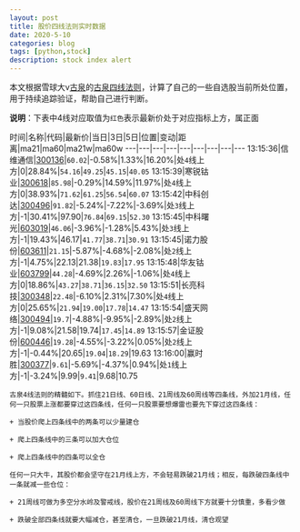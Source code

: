 ```yaml
---
layout: post
title: 股价四线法则实时数据
date: 2020-5-10
categories: blog
tags: [python,stock]
description: stock index alert
---
```



本文根据雪球大v[古泉](https://xueqiu.com/u/7148646888)的[古泉四线法则](https://xueqiu.com/7148646888/130498192)，计算了自己的一些自选股当前所处位置，用于持续追踪验证，帮助自己进行判断。

**说明**：下表中4线对应取值为`红色`表示最新价处于对应指标上方，属正面

时间|名称|代码|最新价|当日|3日|5日|位置|变动|距离|ma21|ma60|ma21w|ma60w
---|---|---|---|---|---|---|---|---
13:15:36|信维通信|[300136](https://xueqiu.com/S/SZ300136)|`60.02`|-0.58%|1.33%|16.20%|处`4`线上方|0|28.84%|`54.16`|`49.25`|`45.15`|`40.05`
13:15:39|寒锐钴业|[300618](https://xueqiu.com/S/SZ300618)|`85.98`|-0.29%|14.59%|11.97%|处`4`线上方|0|38.93%|`71.62`|`61.25`|`56.54`|`60.07`
13:15:42|中科创达|[300496](https://xueqiu.com/S/SZ300496)|`91.82`|-5.24%|-7.22%|-3.69%|处`3`线上方|-1|30.41%|97.90|`76.84`|`69.15`|`52.30`
13:15:45|中科曙光|[603019](https://xueqiu.com/S/SH603019)|`46.06`|-3.96%|-1.28%|5.43%|处`3`线上方|-1|19.43%|46.17|`41.77`|`38.71`|`30.91`
13:15:45|诺力股份|[603611](https://xueqiu.com/S/SH603611)|`21.15`|-5.87%|-4.68%|-2.08%|处`2`线上方|-1|4.75%|22.13|21.38|`19.83`|`17.95`
13:15:48|华友钴业|[603799](https://xueqiu.com/S/SH603799)|`44.28`|-4.69%|2.26%|-1.06%|处`4`线上方|0|18.86%|`43.27`|`38.71`|`36.15`|`32.50`
13:15:51|长亮科技|[300348](https://xueqiu.com/S/SZ300348)|`22.48`|-6.10%|2.31%|7.30%|处`4`线上方|0|25.65%|`21.94`|`19.00`|`17.78`|`14.47`
13:15:54|盛天网络|[300494](https://xueqiu.com/S/SZ300494)|`19.7`|-4.88%|-9.95%|-2.89%|处`2`线上方|-1|9.08%|21.58|19.74|`17.45`|`14.89`
13:15:57|金证股份|[600446](https://xueqiu.com/S/SH600446)|`19.28`|-4.55%|-3.22%|0.05%|处`2`线上方|-1|-0.44%|20.65|`19.04`|`18.29`|19.63
13:16:00|赢时胜|[300377](https://xueqiu.com/S/SZ300377)|`9.61`|-5.69%|-4.37%|0.94%|处`1`线上方|-1|-3.24%|9.99|`9.41`|9.68|10.75

```
古泉4线法则的精髓如下。抓住21日线、60日线、21周线及60周线等四条线，外加21月线，任何一只股票上涨都要穿过这四条线，任何一只股票要想爆雷也要先下穿过这四条线：

+ 当股价爬上四条线中的两条可以少量建仓

+ 爬上四条线中的三条可以加大仓位

+ 爬上四条线中的四条可以全仓

任何一只大牛，其股价都会坚守在21月线上方，不会轻易跌破21月线；相反，每跌破四条线中一条就减一些仓位：

+ 21周线可做为多空分水岭及警戒线，股价在21周线及60周线下方就要十分慎重，多看少做

+ 跌破全部四条线就要大幅减仓，甚至清仓，一旦跌破21月线，清仓观望
```